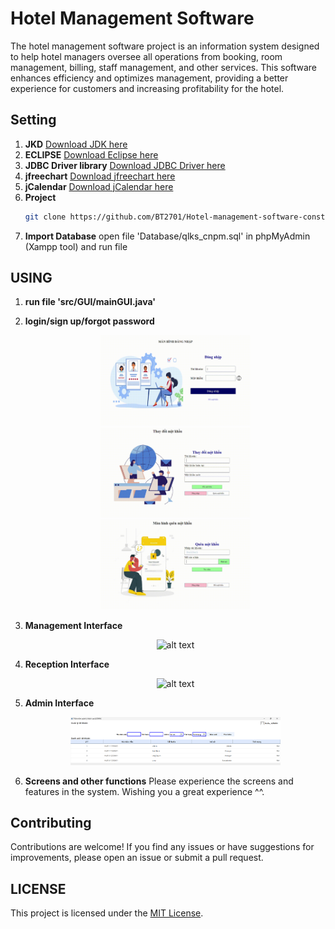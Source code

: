 # Hotel Management Software 
The hotel management software project is an information system designed to help hotel managers oversee all operations from booking, room management, billing, staff management, and other services. This software enhances efficiency and optimizes management, providing a better experience for customers and increasing profitability for the hotel.

## Setting
1. **JKD**
   [Download JDK here](https://www.oracle.com/java/technologies/downloads/)
2. **ECLIPSE**
   [Download Eclipse here](https://www.eclipse.org/downloads/)
3. **JDBC Driver library**
   [Download JDBC Driver here](https://www.oracle.com/vn/database/technologies/appdev/jdbc-downloads.html)
4. **jfreechart**
   [Download jfreechart here](https://www.jfree.org/jfreechart/download.html)
5. **jCalendar**
   [Download jCalendar here](http://www.java2s.com/Code/Jar/j/Downloadjcalendar132jar.htm)
6. **Project**
   ```bash
   git clone https://github.com/BT2701/Hotel-management-software-construction-and-development-project.git
   ```
7. **Import Database**
  open file 'Database/qlks_cnpm.sql' in phpMyAdmin (Xampp tool) and run file
  
## USING
1. **run file 'src/GUI/mainGUI.java'**
2. **login/sign up/forgot password**
   <div align="center">
      <a href="#"><img src="README_IMG/login.gif" alt="alt text" style="width:50%;"></a>
      <a href="#"><img src="README_IMG/change.gif" alt="alt text" style="width:50%; "></a>
      <a href="#"><img src="README_IMG/forgot2.gif" alt="alt text" style="width:50%; "></a>
   </div>
3. **Management Interface**
   <div align="center">
   <img src="README_IMG/quanly.gif" alt="alt text" style="width:70%; ">
   </div>
   
4. **Reception Interface**
   <div align="center">
   <img src="README_IMG/letan.gif" alt="alt text" style="width:70%; ">
   </div>
5. **Admin Interface**
   <div align="center">
   <img src="README_IMG/image-3.png" alt="alt text" style="width:70%; ">
   </div>
6. **Screens and other functions**
   Please experience the screens and features in the system. Wishing you a great experience ^^.

## Contributing
   Contributions are welcome! If you find any issues or have suggestions for improvements, please open an issue or submit a pull request.

## LICENSE
   This project is licensed under the [MIT License](./LICENSE.txt).
